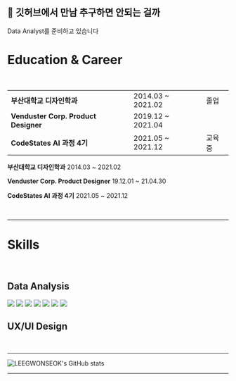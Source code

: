 ## 🤔 깃허브에서 만남 추구하면 안되는 걸까 

Data Analyst를 준비하고 있습니다

# Education & Career

<br>

||||
|---|---|---|
|**부산대학교 디자인학과**|2014.03 ~ 2021.02|졸업|
|**Venduster Corp. Product Designer**|2019.12 ~ 2021.04||
|**CodeStates AI 과정 4기**|2021.05 ~ 2021.12|교육중|

**부산대학교 디자인학과** 2014.03 ~ 2021.02

**Venduster Corp. Product Designer** 19.12.01 ~ 21.04.30

**CodeStates AI 과정 4기** 2021.05 ~ 2021.12


<br>


----------------------------------------------------------------------------------------------

# Skills

<br>


## Data Analysis


<img src="https://img.shields.io/badge/Python-3776AB?style=flat-square&logo=Python&logoColor=white"/>  <img src="https://img.shields.io/badge/pandas-150458?style=flat-square&logo=pandas&logoColor=white"/>  <img src="https://img.shields.io/badge/Colab-F9AB00?style=flat-square&logo=Google-Colab&logoColor=white"/> <img src="https://img.shields.io/badge/Jupyter-F37626?style=flat-square&logo=Jupyter&logoColor=white"/> <img src="https://img.shields.io/badge/R Studio-276DC3?style=flat-square&logo=R&logoColor=white"/>  <img src="https://img.shields.io/badge/MySQL-4479A1?style=flat-square&logo=MySQL&logoColor=white"/>  <img src="https://img.shields.io/badge/TensorFlow-FF6F00?style=flat-square&logo=TensorFlow&logoColor=white"/> 


## UX/UI Design



<br>


----------------------------------------------------------------------------------------------




![LEEGWONSEOK's GitHub stats](https://github-readme-stats.vercel.app/api?username=LEEGWONSEOK&show_icons=true&theme=radical)

----------------------------------------------------------------------------------------------
